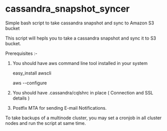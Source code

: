 # cassandra_snapshot_syncer
Simple bash script to take cassandra snapshot and sync to Amazon S3 bucket


This script will hepls you to take a cassandra snapshot and sync it to S3 bucket. 

Prerequisites :-

1. You should have aws command line tool installed in your system

    easy_install awscli

    aws --configure

2. You should have .cassandra/cqlshrc in place ( Connection and SSL details )

3. Postfix MTA for sending E-mail Notifications.




To take backups of a multinode cluster, you may set a cronjob in all cluster nodes and run the script at same time.




